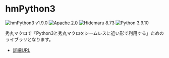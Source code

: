 # hmPython3

![hmPython3 v1.9.0](https://img.shields.io/badge/hmPython3-v1.9.0-6479ff.svg)
[![Apache 2.0](https://img.shields.io/badge/license-Apache_2.0-blue.svg?style=flat)](LICENSE)
![Hidemaru 8.73](https://img.shields.io/badge/Hidemaru-v8.73-6479ff.svg)
![Python 3.9.10](https://img.shields.io/badge/Python-v3.9.10-6479ff.svg?logo=python&logoColor=white)

秀丸マクロで「Python3と秀丸マクロをシームレスに近い形で利用する」ためのライブラリとなります。

- [詳細URL](https://秀丸マクロ.net/?page=nobu_tool_hm_python3)